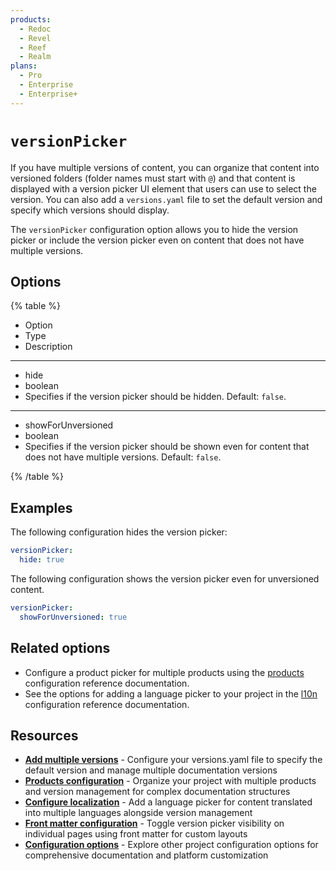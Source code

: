 ```yaml
---
products:
  - Redoc
  - Revel
  - Reef
  - Realm
plans:
  - Pro
  - Enterprise
  - Enterprise+
---
```

# `versionPicker`

If you have multiple versions of content, you can organize that content into versioned folders (folder names must start with `@`) and that content is displayed with a version picker UI element that users can use to select the version.
You can also add a `versions.yaml` file to set the default version and specify which versions should display.

The `versionPicker` configuration option allows you to hide the version picker or include the version picker even on content that does not have multiple versions.

## Options

{% table %}

- Option
- Type
- Description

---

- hide
- boolean
- Specifies if the version picker should be hidden.
  Default: `false`.

---

- showForUnversioned
- boolean
- Specifies if the version picker should be shown even for content that does not have multiple versions.
  Default: `false`.

{% /table %}

## Examples

The following configuration hides the version picker:

```yaml
versionPicker:
  hide: true
```

The following configuration shows the version picker even for unversioned content.

```yaml
versionPicker:
  showForUnversioned: true
```

## Related options

- Configure a product picker for multiple products using the [products](./products.md) configuration reference documentation.
- See the options for adding a language picker to your project in the [l10n](./l10n.md) configuration reference documentation.

## Resources

- **[Add multiple versions](../content/versions.md)** - Configure your versions.yaml file to specify the default version and manage multiple documentation versions
- **[Products configuration](./products.md)** - Organize your project with multiple products and version management for complex documentation structures
- **[Configure localization](./l10n.md)** - Add a language picker for content translated into multiple languages alongside version management
- **[Front matter configuration](./front-matter-config.md)** - Toggle version picker visibility on individual pages using front matter for custom layouts
- **[Configuration options](./index.md)** - Explore other project configuration options for comprehensive documentation and platform customization
